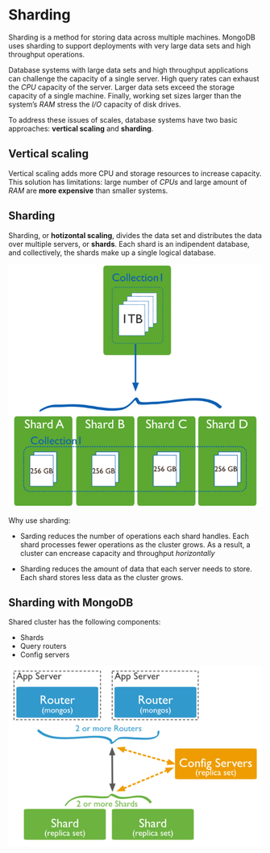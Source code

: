 # Sharding

Sharding is a method for storing data across multiple machines. MongoDB uses sharding to support deployments with very large data sets and high throughput operations.

Database systems with large data sets and high throughput applications can challenge the capacity of a single server. High query rates can exhaust the *CPU* capacity of the server. Larger data sets exceed the storage capacity of a single machine. Finally, working set sizes larger than the system’s *RAM* stress the *I/O* capacity of disk drives.

To address these issues of scales, database systems have two basic approaches: **vertical scaling** and **sharding**.

## Vertical scaling

Vertical scaling adds more CPU and storage resources to increase capacity. This solution has limitations: large number of *CPUs* and large amount of *RAM* are **more expensive** than smaller systems.

## Sharding

Sharding, or **hotizontal scaling**, divides the data set and distributes the data over multiple servers, or **shards**. Each shard is an indipendent database, and collectively, the shards make up a single logical database.

<p align="center">
  <img src="sharded-collection.png" alt="Sharded Collection"/>
</p>

Why use sharding:

* Sarding reduces the number of operations each shard handles. Each shard processes fewer operations as the cluster grows. As a result, a cluster can encrease capacity and throughput *horizontally*

* Sharding reduces the amount of data that each server needs to store. Each shard stores less data as the cluster grows.

## Sharding with MongoDB

Shared cluster has the following components:
* Shards
* Query routers
* Config servers

<p align="center">
  <img src="sharded-cluster-production-architecture.png" alt="Sharded Collection"/>
</p>
